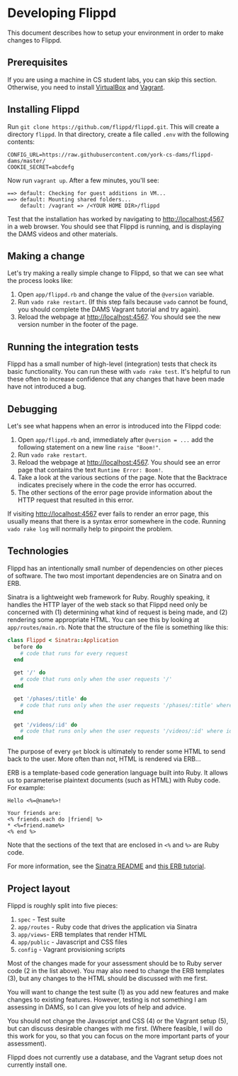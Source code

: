 # Developing Flippd

This document describes how to setup your environment in order to make changes to Flippd.

## Prerequisites

If you are using a machine in CS student labs, you can skip this section. Otherwise, you need to install [VirtualBox](https://www.virtualbox.org) and [Vagrant](https://www.vagrantup.com/downloads.html).

## Installing Flippd

Run `git clone https://github.com/flippd/flippd.git`. This will create a directory `flippd`. In that directory, create a file called `.env` with the following contents:

```
CONFIG_URL=https://raw.githubusercontent.com/york-cs-dams/flippd-dams/master/
COOKIE_SECRET=abcdefg
```

Now run `vagrant up`. After a few minutes, you'll see:

```
==> default: Checking for guest additions in VM...
==> default: Mounting shared folders...
    default: /vagrant => /<YOUR HOME DIR>/flippd
```

Test that the installation has worked by navigating to [http://localhost:4567](http://localhost:4567) in a web browser. You should see that Flippd is running, and is displaying the DAMS videos and other materials.


## Making a change

Let's try making a really simple change to Flippd, so that we can see what the process looks like:

1. Open `app/flippd.rb` and change the value of the `@version` variable.
2. Run `vado rake restart`. (If this step fails because `vado` cannot be found, you should complete the DAMS Vagrant tutorial and try again).
3. Reload the webpage at [http://localhost:4567](http://localhost:4567). You should see the new version number in the footer of the page.


## Running the integration tests

Flippd has a small number of high-level (integration) tests that check its basic functionality. You can run these with `vado rake test`. It's helpful to run these often to increase confidence that any changes that have been made have not introduced a bug.

## Debugging

Let's see what happens when an error is introduced into the Flippd code:

1. Open `app/flippd.rb` and, immediately after `@version = ...` add the following statement on a new line `raise "Boom!"`.
2. Run `vado rake restart`.
3. Reload the webpage at [http://localhost:4567](http://localhost:4567). You should see an error page that contains the text `Runtime Error: Boom!`.
4. Take a look at the various sections of the page. Note that the Backtrace indicates precisely where in the code the error has occurred.
5. The other sections of the error page provide information about the HTTP request that resulted in this error.

If visiting [http://localhost:4567](http://localhost:4567) ever fails to render an error page, this usually means that there is a syntax error somewhere in the code. Running `vado rake log` will normally help to pinpoint the problem.


## Technologies

Flippd has an intentionally small number of dependencies on other pieces of software. The two most important dependencies are on Sinatra and on ERB.

Sinatra is a lightweight web framework for Ruby. Roughly speaking, it handles the HTTP layer of the web stack so that Flippd need only be concerned with (1) determining what kind of request is being made, and (2) rendering some appropriate HTML. You can see this by looking at `app/routes/main.rb`. Note that the structure of the file is something like this:

```ruby
class Flippd < Sinatra::Application
  before do
    # code that runs for every request
  end

  get '/' do
    # code that runs only when the user requests '/'
  end

  get '/phases/:title' do
    # code that runs only when the user requests '/phases/:title' where title is a variable
  end

  get '/videos/:id' do
    # code that runs only when the user requests '/videos/:id' where id is a variable
  end
```

The purpose of every `get` block is ultimately to render some HTML to send back to the user. More often than not, HTML is rendered via ERB...

ERB is a template-based code generation language built into Ruby. It allows us to parameterise plaintext documents (such as HTML) with Ruby code. For example:

```erb
Hello <%=@name%>!

Your friends are:
<% friends.each do |friend| %>
* <%=friend.name%>
<% end %>
```

Note that the sections of the text that are enclosed in `<%` and `%>` are Ruby code.

For more information, see the [Sinatra README](http://www.sinatrarb.com/intro.html) and [this ERB tutorial](http://www.stuartellis.eu/articles/erb).


## Project layout

Flippd is roughly split into five pieces:

1. `spec` - Test suite
2. `app/routes` - Ruby code that drives the application via Sinatra
3. `app/views`- ERB templates that render HTML
4. `app/public` - Javascript and CSS files
5. `config` - Vagrant provisioning scripts

Most of the changes made for your assessment should be to Ruby server code (2 in the list above). You may also need to change the ERB templates (3), but any changes to the HTML should be discussed with me first.

You will want to change the test suite (1) as you add new features and make changes to existing features. However, testing is not something I am assessing in DAMS, so I can give you lots of help and advice.

You should not change the Javascript and CSS (4) or the Vagrant setup (5), but can discuss desirable changes with me first. (Where feasible, I will do this work for you, so that you can focus on the more important parts of your assessment).

Flippd does not currently use a database, and the Vagrant setup does not currently install one.
